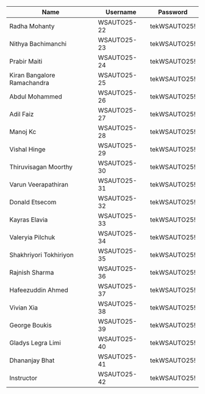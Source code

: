 | Name | Username | Password |
|------|----------|----------|
| Radha Mohanty | WSAUTO25-22 | tekWSAUTO25! |
| Nithya Bachimanchi | WSAUTO25-23 | tekWSAUTO25! |
| Prabir Maiti | WSAUTO25-24 | tekWSAUTO25! |
| Kiran Bangalore Ramachandra | WSAUTO25-25 | tekWSAUTO25! |
| Abdul Mohammed | WSAUTO25-26 | tekWSAUTO25! |
| Adil Faiz | WSAUTO25-27 | tekWSAUTO25! |
| Manoj Kc | WSAUTO25-28 | tekWSAUTO25! |
| Vishal Hinge | WSAUTO25-29 | tekWSAUTO25! |
| Thiruvisagan Moorthy | WSAUTO25-30 | tekWSAUTO25! |
| Varun Veerapathiran | WSAUTO25-31 | tekWSAUTO25! |
| Donald Etsecom | WSAUTO25-32 | tekWSAUTO25! |
| Kayras Elavia | WSAUTO25-33 | tekWSAUTO25! |
| Valeryia Pilchuk | WSAUTO25-34 | tekWSAUTO25! |
| Shakhriyori Tokhiriyon | WSAUTO25-35 | tekWSAUTO25! |
| Rajnish Sharma | WSAUTO25-36 | tekWSAUTO25! |
| Hafeezuddin Ahmed | WSAUTO25-37 | tekWSAUTO25! |
| Vivian Xia | WSAUTO25-38 | tekWSAUTO25! |
| George Boukis | WSAUTO25-39 | tekWSAUTO25! |
| Gladys Legra Limi | WSAUTO25-40 | tekWSAUTO25! |
| Dhananjay Bhat | WSAUTO25-41 | tekWSAUTO25! |
| Instructor | WSAUTO25-42 | tekWSAUTO25! |
